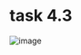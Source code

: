 # task 4.3
![image](https://user-images.githubusercontent.com/80759146/113922747-58a3b100-97f0-11eb-87d5-cd68aedcefc4.png)
